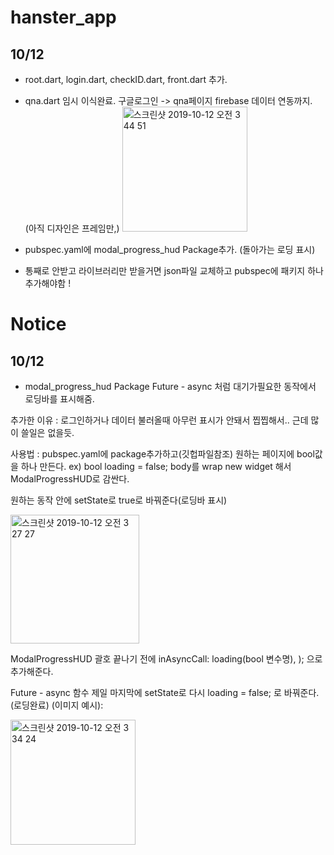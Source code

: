 # hanster_app

## **10/12**
+ root.dart, login.dart, checkID.dart, front.dart 추가.
+ qna.dart 임시 이식완료.
  구글로그인 -> qna페이지 firebase 데이터 연동까지. (아직 디자인은 프레임만,)
  <img width="200" alt="스크린샷 2019-10-12 오전 3 44 51" src="https://user-images.githubusercontent.com/47979730/66676543-b78f7500-eca2-11e9-859a-91c8cd418acd.png">

+ pubspec.yaml에 modal_progress_hud Package추가. (돌아가는 로딩 표시)
+ 통째로 안받고 라이브러리만 받을거면 json파일 교체하고 pubspec에 패키지 하나 추가해야함 !



# Notice

## **10/12**
- modal_progress_hud Package 
Future - async 처럼 대기가필요한 동작에서 로딩바를 표시해줌. 

추가한 이유 : 로그인하거나 데이터 불러올때 아무런 표시가 안돼서 찝찝해서.. 근데 많이 쓸일은 없을듯.

사용법 : pubspec.yaml에 package추가하고(깃헙파일참조)
원하는 페이지에 bool값을 하나 만든다. ex) bool loading = false;
body를 wrap new widget 해서 ModalProgressHUD로 감싼다.

원하는 동작 안에 setState로 true로 바꿔준다(로딩바 표시)

<img width="206" alt="스크린샷 2019-10-12 오전 3 27 27" src="https://user-images.githubusercontent.com/47979730/66675805-0d631d80-eca1-11e9-8470-991965b7f055.png">


ModalProgressHUD 괄호 끝나기 전에 inAsyncCall: loading(bool 변수명), ); 으로 추가해준다.

Future - async 함수 제일 마지막에 setState로 다시 loading = false; 로 바꿔준다. (로딩완료)
(이미지 예시):

<img width="200" alt="스크린샷 2019-10-12 오전 3 34 24" src="https://user-images.githubusercontent.com/47979730/66675883-3c798f00-eca1-11e9-9274-3a5e0acf6398.png">
